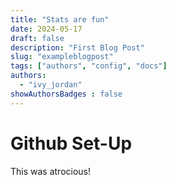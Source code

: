 ```yaml
---
title: "Stats are fun"
date: 2024-05-17
draft: false
description: "First Blog Post"
slug: "exampleblogpost"  
tags: ["authors", "config", "docs"]
authors:
  - "ivy_jordan"
showAuthorsBadges : false
---
```


# Github Set-Up 

This was atrocious! 

